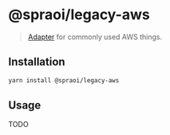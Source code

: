 # @spraoi/legacy-aws

> [Adapter](https://en.wikipedia.org/wiki/Adapter_pattern) for commonly used AWS things.

## Installation

```bash
yarn install @spraoi/legacy-aws
```

## Usage

TODO
